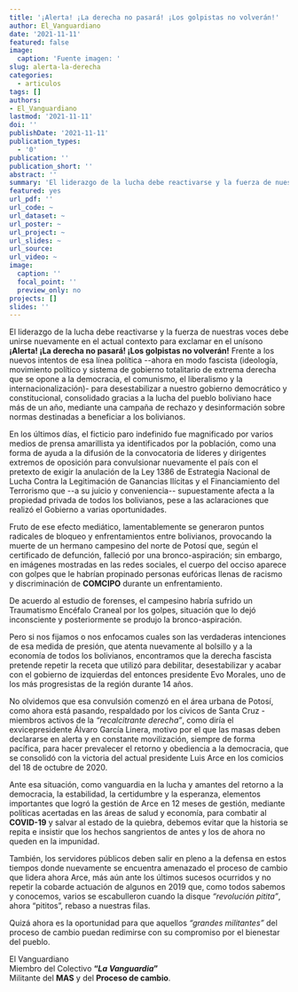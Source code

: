 ```yaml
---
title: '¡Alerta! ¡La derecha no pasará! ¡Los golpistas no volverán!'
author: El_Vanguardiano
date: '2021-11-11'
featured: false
image:
  caption: 'Fuente imagen: '
slug: alerta-la-derecha
categories:
  - articulos
tags: []
authors:
- El_Vanguardiano
lastmod: '2021-11-11'
doi: ''
publishDate: '2021-11-11'
publication_types:
  - '0'
publication: ''
publication_short: ''
abstract: ''
summary: 'El liderazgo de la lucha debe reactivarse y la fuerza de nuestras voces debe unirse nuevamente en el actual contexto para exclamar en el unísono ¡Alerta!'
featured: yes
url_pdf: ''
url_code: ~
url_dataset: ~
url_poster: ~
url_project: ~
url_slides: ~
url_source: 
url_video: ~
image:
  caption: ''
  focal_point: ''
  preview_only: no
projects: []
slides: ''
---
```



El liderazgo de la lucha debe reactivarse y la fuerza de nuestras voces debe unirse nuevamente en el actual contexto para exclamar en el unísono **¡Alerta! ¡La derecha no pasará! ¡Los golpistas no volverán!** Frente a los nuevos intentos de esa línea política --ahora en modo fascista (ideología, movimiento político y sistema de gobierno totalitario de extrema derecha que se opone a la democracia, el comunismo, el liberalismo y la internacionalización)- para desestabilizar a nuestro gobierno democrático y constitucional, consolidado gracias a la lucha del pueblo boliviano hace más de un año, mediante una campaña de rechazo y desinformación sobre normas destinadas a beneficiar a los bolivianos.

En los últimos días, el ficticio paro indefinido fue magnificado por varios medios de prensa amarillista ya identificados por la población, como una forma de ayuda a la difusión de la convocatoria de líderes y dirigentes extremos de oposición para convulsionar nuevamente el país con el pretexto de exigir la anulación de la Ley 1386 de Estrategia Nacional de Lucha Contra la Legitimación de Ganancias Ilícitas y el Financiamiento del Terrorismo que --a su juicio y conveniencia-- supuestamente afecta a la propiedad privada de todos los bolivianos, pese a las aclaraciones que realizó el Gobierno a varias oportunidades.

Fruto de ese efecto mediático, lamentablemente se generaron puntos radicales de bloqueo y enfrentamientos entre bolivianos, provocando la muerte de un hermano campesino del norte de Potosí que, según el certificado de defunción, falleció por una bronco-aspiración; sin embargo, en imágenes mostradas en las redes sociales, el cuerpo del occiso aparece con golpes que le habrían propinado personas eufóricas llenas de racismo y discriminación de **COMCIPO** durante un enfrentamiento.

De acuerdo al estudio de forenses, el campesino habría sufrido un Traumatismo Encéfalo Craneal por los golpes, situación que lo dejó inconsciente y posteriormente se produjo la bronco-aspiración.

Pero si nos fijamos o nos enfocamos cuales son las verdaderas intenciones de esa medida de presión, que atenta nuevamente al bolsillo y a la economía de todos los bolivianos, encontramos que la derecha fascista pretende repetir la receta que utilizó para debilitar, desestabilizar y acabar con el gobierno de izquierdas del entonces presidente Evo Morales, uno de los más progresistas de la región durante 14 años.

No olvidemos que esa convulsión comenzó en el área urbana de Potosí, como ahora está pasando, respaldado por los cívicos de Santa Cruz -miembros activos de la *“recalcitrante derecha”*, como diría el exvicepresidente Álvaro García Linera, motivo por el que las masas deben declararse en alerta y en constante movilización, siempre de forma pacífica, para hacer prevalecer el retorno y obediencia a la democracia, que se consolidó con la victoria del actual presidente Luis Arce en los comicios del 18 de octubre de 2020.

Ante esa situación, como vanguardia en la lucha y amantes del retorno a la democracia, la estabilidad, la certidumbre y la esperanza, elementos importantes que logró la gestión de Arce en 12 meses de gestión, mediante políticas acertadas en las áreas de salud y economía, para combatir al **COVID-19** y salvar al estado de la quiebra, debemos evitar que la historia se repita e insistir que los hechos sangrientos de antes y los de ahora no queden en la impunidad.

También, los servidores públicos deben salir en pleno a la defensa en estos tiempos donde nuevamente se encuentra amenazado el proceso de cambio que lidera ahora Arce, más aún ante los últimos sucesos ocurridos y no repetir la cobarde actuación de algunos en 2019 que, como todos sabemos y conocemos, varios se escabulleron cuando la disque *“revolución pitita”*, ahora “pititos”, rebaso a nuestras filas.

Quizá ahora es la oportunidad para que aquellos *“grandes militantes”* del proceso de cambio puedan redimirse con su compromiso por el bienestar del pueblo.

El Vanguardiano<br>
Miembro del Colectivo **“*La Vanguardia*”**<br>
Militante del **MAS** y del **Proceso de cambio**.<br>
